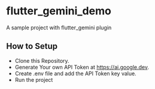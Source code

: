 # flutter_gemini_demo

A sample project with flutter_gemini plugin

## How to Setup
- Clone this Repository.
- Generate Your own API Token at https://ai.google.dev.
- Create .env file and add the API Token key value.
- Run the project